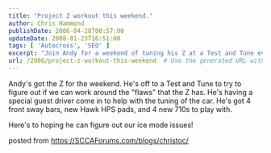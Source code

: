 ```yaml
---
title: "Project Z workout this weekend."
author: Chris Hammond
publishDate: 2006-04-28T00:57:00
updateDate: 2008-01-23T16:51:00
tags: [ 'Autocross', 'SEO' ]
excerpt: "Join Andy for a weekend of tuning his Z at a Test and Tune event. With a special guest driver and new upgrades, can they resolve the ice mode issues? 🚗🔧 #Ztuning #TestandTune"
url: /2006/project-z-workout-this-weekend  # Use the generated URL with year
---
```

<P>Andy's got the Z for the weekend. He's off to a Test and Tune to try to figure out if we can work around the "flaws" that the Z has. He's having a special guest driver come in to help with the tuning of the car. He's got 4 front sway bars, new Hawk HPS pads, and 4 new 710s to play with.</P> <P>Here's to hoping he can figure out our ice mode issues!</P> posted from <a href="https://SCCAForums.com/blogs/christoc/">https://SCCAForums.com/blogs/christoc/</a>


